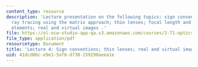 ```yaml
---
content_type: resource
description: 'Lecture presentation on the following topics: sign conventions; paraxial
  ray tracing using the matrix approach; thin lenses; focal length and power of optical
  elements; real and virtual images .'
file: https://ol-ocw-studio-app-qa.s3.amazonaws.com/courses/2-71-optics-spring-2009/41dcd06ce9e15af6d738159290aeea1e_MIT2_71S09_lec04.pdf
file_type: application/pdf
resourcetype: Document
title: 'Lecture 4: Sign conventions; thin lenses; real and virtual images'
uid: 41dcd06c-e9e1-5af6-d738-159290aeea1e
---
```

